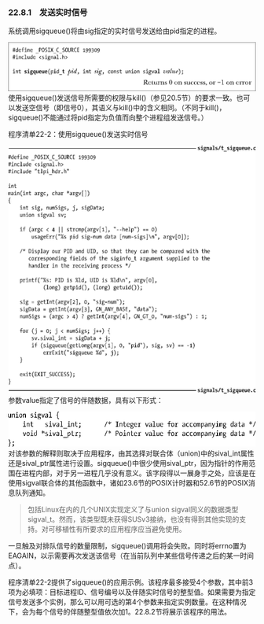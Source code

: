 ### 22.8.1　发送实时信号

系统调用sigqueue()将由sig指定的实时信号发送给由pid指定的进程。



![558.png](../images/558.png)
使用sigqueue()发送信号所需要的权限与kill()（参见20.5节）的要求一致。也可以发送空信号（即信号0），其语义与kill()中的含义相同。（不同于kill()，sigqueue()不能通过将pid指定为负值而向整个进程组发送信号。）

程序清单22-2：使用sigqueue()发送实时信号



![559.png](../images/559.png)
参数value指定了信号的伴随数据，具有以下形式：



![560.png](../images/560.png)
对该参数的解释则取决于应用程序，由其选择对联合体（union)中的sival_int属性还是sival_ptr属性进行设置。sigqueue()中很少使用sival_ptr，因为指针的作用范围在进程内部，对于另一进程几乎没有意义。该字段得以一展身手之处，应该是在使用sigval联合体的其他函数中，诸如23.6节的POSIX计时器和52.6节的POSIX消息队列通知。

> 包括Linux在内的几个UNIX实现定义了与union sigval同义的数据类型sigval_t。然而，该类型既未获得SUSv3接纳，也没有得到其他实现的支持。对可移植性有所要求的应用程序应当避免使用。

一旦触及对排队信号的数量限制，sigqueue()调用将会失败。同时将errno置为EAGAIN，以示需要再次发送该信号（在当前队列中某些信号传递之后的某一时间点）。

程序清单22-2提供了sigqueue()的应用示例。该程序最多接受4个参数，其中前3项为必填项：目标进程ID、信号编号以及伴随实时信号的整型值。如果需要为指定信号发送多个实例，那么可以用可选的第4个参数来指定实例数量。在这种情况下，会为每个信号的伴随整型值依次加1。22.8.2节将展示该程序的用法。

